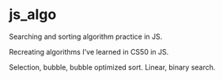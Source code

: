 # js_algo
Searching and sorting algorithm practice in JS.

Recreating algorithms I've learned in CS50 in JS.

Selection, bubble, bubble optimized sort.
Linear, binary search.
